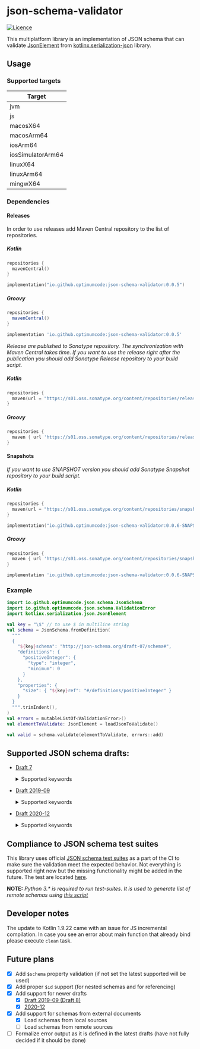 # json-schema-validator

[![Licence](https://img.shields.io/github/license/OptimumCode/json-schema-validator)](https://opensource.org/license/mit/)

This multiplatform library is an implementation of JSON schema that can validate
[JsonElement](https://github.com/Kotlin/kotlinx.serialization/blob/master/formats/json/commonMain/src/kotlinx/serialization/json/JsonElement.kt)
from [kotlinx.serialization-json](https://github.com/Kotlin/kotlinx.serialization/tree/master/formats/json) library.

## Usage

### Supported targets

| Target            |
|-------------------|
| jvm               |
| js                |
| macosX64          |
| macosArm64        |
| iosArm64          |
| iosSimulatorArm64 |
| linuxX64          |
| linuxArm64        |
| mingwX64          |

### Dependencies

#### Releases

In order to use releases add Maven Central repository to the list of repositories.

##### Kotlin

```kotlin
repositories {
  mavenCentral()
}

implementation("io.github.optimumcode:json-schema-validator:0.0.5")
```

##### Groovy

```groovy
repositories {
  mavenCentral()
}

implementation 'io.github.optimumcode:json-schema-validator:0.0.5'
```

_Release are published to Sonatype repository. The synchronization with Maven Central takes time._
_If you want to use the release right after the publication you should add Sonatype Release repository to your build script._

##### Kotlin

```kotlin
repositories {
  maven(url = "https://s01.oss.sonatype.org/content/repositories/releases/")
}
```

##### Groovy

```groovy
repositories {
  maven { url 'https://s01.oss.sonatype.org/content/repositories/releases/' }
}
```

#### Snapshots

_If you want to use SNAPSHOT version you should add Sonatype Snapshot repository to your build script._

##### Kotlin

```kotlin
repositories {
  maven(url = "https://s01.oss.sonatype.org/content/repositories/snapshots")
}

implementation("io.github.optimumcode:json-schema-validator:0.0.6-SNAPSHOT")
```

##### Groovy

```groovy
repositories {
  maven { url 'https://s01.oss.sonatype.org/content/repositories/snapshots' }
}

implementation 'io.github.optimumcode:json-schema-validator:0.0.6-SNAPSHOT'
```

### Example

```kotlin
import io.github.optimumcode.json.schema.JsonSchema
import io.github.optimumcode.json.schema.ValidationError
import kotlinx.serialization.json.JsonElement

val key = "\$" // to use $ in multiline string
val schema = JsonSchema.fromDefinition(
  """
  {
    "${key}schema": "http://json-schema.org/draft-07/schema#",
    "definitions": {
      "positiveInteger": {
        "type": "integer",
        "minimum": 0
      }
    },
    "properties": {
      "size": { "${key}ref": "#/definitions/positiveInteger" }
    }
  }
  """.trimIndent(),
)
val errors = mutableListOf<ValidationError>()
val elementToValidate: JsonElement = loadJsonToValidate()

val valid = schema.validate(elementToValidate, errors::add)
```

## Supported JSON schema drafts:

- [Draft 7](https://json-schema.org/specification-links.html#draft-7)
  <details>
  <summary>Supported keywords</summary>
  
  - Core

  | Keyword     | Status                                                                                              |
  |:------------|:----------------------------------------------------------------------------------------------------|
  | $id         | Supported. $id in sub-schemas are collected as well and can be used in $ref                         |
  | $schema     | Supported. Validates if schema is one of the supported schemas. The last supported is used if empty |
  | $ref        | Supported                                                                                           |
  | definitions | Supported. Definitions are loaded and can be referenced                                             |

  - Assertions

  | Category      | Assertion            | Status                                                                                                                                          |
  |:--------------|:---------------------|:------------------------------------------------------------------------------------------------------------------------------------------------|
  | General       | type                 | Supported all type [defined in the specification](https://datatracker.ietf.org/doc/html/draft-handrews-json-schema-validation-01#section-6.1.1) |
  |               | enum                 | Supported                                                                                                                                       |
  |               | const                | Supported                                                                                                                                       |
  | Numbers       | multipleOf           | Supported                                                                                                                                       |
  |               | maximum              | Supported                                                                                                                                       |
  |               | exclusiveMaximum     | Supported                                                                                                                                       |
  |               | minimum              | Supported                                                                                                                                       |
  |               | exclusiveMinimum     | Supported                                                                                                                                       |
  | Strings       | maxLength            | Supported                                                                                                                                       |
  |               | minLength            | Supported                                                                                                                                       |
  |               | pattern              | Supported (kotlin.text.Regex is used)                                                                                                           |
  | Arrays        | items                | Supported                                                                                                                                       |
  |               | additionalItems      | Supported                                                                                                                                       |
  |               | maxItems             | Supported                                                                                                                                       |
  |               | uniqueItems          | Supported                                                                                                                                       |
  |               | contains             | Supported                                                                                                                                       |
  | Objects       | maxProperties        | Supported                                                                                                                                       |
  |               | minProperties        | Supported                                                                                                                                       |
  |               | required             | Supported                                                                                                                                       |
  |               | properties           | Supported                                                                                                                                       |
  |               | patternProperties    | Supported (kotlin.text.Regex is used)                                                                                                           |
  |               | additionalProperties | Supported                                                                                                                                       |
  |               | dependencies         | Supported                                                                                                                                       |
  |               | propertyNames        | Supported                                                                                                                                       |
  | Conditions    | if/then/else         | Supported                                                                                                                                       |
  | Boolean logic | allOf                | Supported                                                                                                                                       |
  |               | anyOf                | Supported (all validation will be executed even if the element matches the first one)                                                           |
  |               | oneOf                | Supported                                                                                                                                       |
  |               | not                  | Supported                                                                                                                                       |
  </details>
- [Draft 2019-09](https://json-schema.org/specification-links#draft-2019-09-(formerly-known-as-draft-8))
  <details>
  <summary>Supported keywords</summary>

  - Core

  | Keyword           | Status                                                                                              |
  |:------------------|:----------------------------------------------------------------------------------------------------|
  | $id               | Supported. $id in sub-schemas are collected as well and can be used in $ref                         |
  | $schema           | Supported. Validates if schema is one of the supported schemas. The last supported is used if empty |
  | $ref              | Supported                                                                                           |
  | $recursiveRef     | Supported                                                                                           |
  | $defs/definitions | Supported. Definitions are loaded and can be referenced                                             |

  - Assertions

  | Category      | Assertion             | Status                                                                                                                                          |
  |:--------------|:----------------------|:------------------------------------------------------------------------------------------------------------------------------------------------|
  | General       | type                  | Supported all type [defined in the specification](https://datatracker.ietf.org/doc/html/draft-handrews-json-schema-validation-01#section-6.1.1) |
  |               | enum                  | Supported                                                                                                                                       |
  |               | const                 | Supported                                                                                                                                       |
  | Numbers       | multipleOf            | Supported                                                                                                                                       |
  |               | maximum               | Supported                                                                                                                                       |
  |               | exclusiveMaximum      | Supported                                                                                                                                       |
  |               | minimum               | Supported                                                                                                                                       |
  |               | exclusiveMinimum      | Supported                                                                                                                                       |
  | Strings       | maxLength             | Supported                                                                                                                                       |
  |               | minLength             | Supported                                                                                                                                       |
  |               | pattern               | Supported (kotlin.text.Regex is used)                                                                                                           |
  | Arrays        | items                 | Supported                                                                                                                                       |
  |               | additionalItems       | Supported                                                                                                                                       |
  |               | unevaluatedItems      | Supported                                                                                                                                       |
  |               | maxItems              | Supported                                                                                                                                       |
  |               | uniqueItems           | Supported                                                                                                                                       |
  |               | contains              | Supported                                                                                                                                       |
  |               | minContains           | Supported (does not affect the work of contains assertion anyhow even if minContains=0)                                                         |
  |               | maxContains           | Supported                                                                                                                                       |
  | Objects       | maxProperties         | Supported                                                                                                                                       |
  |               | minProperties         | Supported                                                                                                                                       |
  |               | required              | Supported                                                                                                                                       |
  |               | properties            | Supported                                                                                                                                       |
  |               | patternProperties     | Supported (kotlin.text.Regex is used)                                                                                                           |
  |               | additionalProperties  | Supported                                                                                                                                       |
  |               | unevaluatedProperties | Supported                                                                                                                                       |
  |               | dependentRequired     | Supported                                                                                                                                       |
  |               | dependentSchemas      | Supported                                                                                                                                       |
  |               | propertyNames         | Supported                                                                                                                                       |
  | Conditions    | if/then/else          | Supported                                                                                                                                       |
  | Boolean logic | allOf                 | Supported                                                                                                                                       |
  |               | anyOf                 | Supported (all validation will be executed even if the element matches the first one)                                                           |
  |               | oneOf                 | Supported                                                                                                                                       |
  |               | not                   | Supported                                                                                                                                       |
  </details>
- [Draft 2020-12](https://json-schema.org/specification-links#2020-12)
  <details>
  <summary>Supported keywords</summary>

  - Core

  | Keyword                    | Status                                                                                              |
  |:---------------------------|:----------------------------------------------------------------------------------------------------|
  | $id                        | Supported. $id in sub-schemas are collected as well and can be used in $ref                         |
  | $schema                    | Supported. Validates if schema is one of the supported schemas. The last supported is used if empty |
  | $ref                       | Supported                                                                                           |
  | $dynamicRef/$dynamicAnchor | Supported                                                                                           |
  | $defs/definitions          | Supported. Definitions are loaded and can be referenced                                             |

  - Assertions

  | Category      | Assertion             | Status                                                                                                                                          |
  |:--------------|:----------------------|:------------------------------------------------------------------------------------------------------------------------------------------------|
  | General       | type                  | Supported all type [defined in the specification](https://datatracker.ietf.org/doc/html/draft-handrews-json-schema-validation-01#section-6.1.1) |
  |               | enum                  | Supported                                                                                                                                       |
  |               | const                 | Supported                                                                                                                                       |
  | Numbers       | multipleOf            | Supported                                                                                                                                       |
  |               | maximum               | Supported                                                                                                                                       |
  |               | exclusiveMaximum      | Supported                                                                                                                                       |
  |               | minimum               | Supported                                                                                                                                       |
  |               | exclusiveMinimum      | Supported                                                                                                                                       |
  | Strings       | maxLength             | Supported                                                                                                                                       |
  |               | minLength             | Supported                                                                                                                                       |
  |               | pattern               | Supported (kotlin.text.Regex is used)                                                                                                           |
  | Arrays        | prefixItems           | Supported                                                                                                                                       |
  |               | items                 | Supported                                                                                                                                       |
  |               | unevaluatedItems      | Supported                                                                                                                                       |
  |               | maxItems              | Supported                                                                                                                                       |
  |               | uniqueItems           | Supported                                                                                                                                       |
  |               | contains              | Supported                                                                                                                                       |
  |               | minContains           | Supported                                                                                                                                       |
  |               | maxContains           | Supported                                                                                                                                       |
  | Objects       | maxProperties         | Supported                                                                                                                                       |
  |               | minProperties         | Supported                                                                                                                                       |
  |               | required              | Supported                                                                                                                                       |
  |               | properties            | Supported                                                                                                                                       |
  |               | patternProperties     | Supported (kotlin.text.Regex is used)                                                                                                           |
  |               | additionalProperties  | Supported                                                                                                                                       |
  |               | unevaluatedProperties | Supported                                                                                                                                       |
  |               | dependentRequired     | Supported                                                                                                                                       |
  |               | dependentSchemas      | Supported                                                                                                                                       |
  |               | propertyNames         | Supported                                                                                                                                       |
  | Conditions    | if/then/else          | Supported                                                                                                                                       |
  | Boolean logic | allOf                 | Supported                                                                                                                                       |
  |               | anyOf                 | Supported (all validation will be executed even if the element matches the first one)                                                           |
  |               | oneOf                 | Supported                                                                                                                                       |
  |               | not                   | Supported                                                                                                                                       |
  </details>

## Compliance to JSON schema test suites

This library uses official [JSON schema test suites](https://github.com/json-schema-org/JSON-Schema-Test-Suite)
as a part of the CI to make sure the validation meet the expected behavior.
Not everything is supported right now but the missing functionality might be added in the future.
The test are located [here](test-suites).

**NOTE:** _Python 3.* is required to run test-suites._
_It is used to generate list of remote schemas using [this script](test-suites/schema-test-suite/bin/jsonschema_suite)_

## Developer notes

The update to Kotlin 1.9.22 came with an issue for JS incremental compilation.
In case you see an error about main function that already bind please execute `clean` task.

## Future plans

- [x] Add `$schema` property validation (if not set the latest supported will be used)
- [x] Add proper `$id` support (for nested schemas and for referencing)
- [x] Add support for newer drafts
  - [x] [Draft 2019-09 (Draft 8)](https://json-schema.org/specification-links.html#draft-2019-09-formerly-known-as-draft-8)
  - [x] [2020-12](https://json-schema.org/specification-links.html#2020-12)
- [x] Add support for schemas from external documents
  - [x] Load schemas from local sources
  - [ ] Load schemas from remote sources
- [ ] Formalize error output as it is defined in the latest drafts (have not fully decided if it should be done)